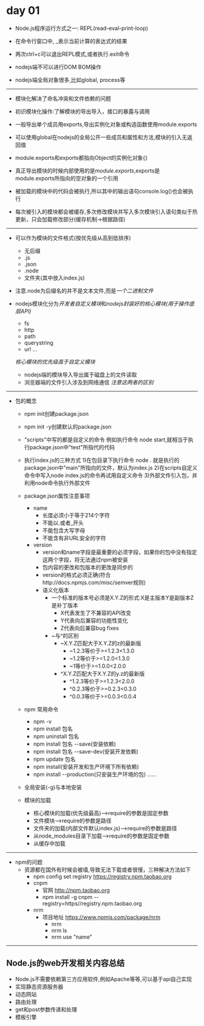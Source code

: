 # day 01

- Node.js程序运行方式之一: REPL(read-eval-print-loop)

- 在命令行窗口中, _表示当前计算的表达式的结果

- 两次ctrl+c可以退出REPL模式,或者执行.exit命令

- nodejs端不可以进行DOM BOM操作

- nodejs端全局对象很多,比如global, process等

--------------------------------------------------------------

- 模块化解决了命名冲突和文件依赖的问题

- 初识模块化操作:了解模块的导出导入，接口的暴露与调用

- 一般导出单个成员用exports,导出实例化对象或构造函数使用module.exports

- 可以使用global在nodejs的全局公开一些成员和属性和方法,模块的引入无返回值

- module.exports和exports都指向Object的实例化对象{}

- 真正导出模块的时候内部使用的是*module.exports*,exports是module.exports所指向的空对象的一个引用

- 被加载的模块中的代码会被执行,所以其中的输出语句console.log()也会被执行

- 每次被引入的模块都会被缓存,多次修改模块并写入多次模块引入语句类似于热更新，只会加载修改部分(缓存机制->根据路径)


------------------------------------------------------------
- 可以作为模块的文件格式(按优先级从高到低排序)
    + 无后缀
    + .js
    + .json
    + .node
    + 文件夹(其中放入index.js)

- 注意.node为后缀名的并不是文本文件,而是*一个二进制文件*

- nodejs模块化分为*开发者自定义模块*和*nodejs封装好的核心模块(用于操作底层API)*
    + fs
    + http
    + path
    + querystring
    + url
    ...

    *核心模块的优先级高于自定义模块*

    - nodejs端的模块导入导出属于磁盘上的文件读取
    - 浏览器端的文件引入涉及到网络通信
    *注意这两者的区别*

--------------------------------------------------
    
- 包的概念
    - npm init创建package.json
    - npm init -y创建默认的package.json

    - "scripts"中写的都是自定义的命令 例如执行命令 node start,就相当于执行package.json中"test"所指代的代码

    - 执行index.js的三种方式  1)在包目录下执行命令 node . 就是执行的package.json中"main"所指向的文件，默认为index.js  2)在scripts自定义命令中写入node index.js的命令再试用自定义命令  3)外部文件引入包，并利用node命令执行外部文件

    - package.json属性注意事项
        + name
            - 长度必须小于等于214个字符
            - 不能以.或者_开头
            - 不能包含大写字母
            - 不能含有非URL安全的字符
        + version
            - version和name字段是最重要的必须字段，如果你的包中没有指定这两个字段，将无法通过npm被安装
            - 包内容的更改和包版本的更改是同步的
            - version的格式必须正确(符合http://docs.npmjs.com/misc/semver规则)
            - 语义化版本
                - 一个标准的版本号必须是X.Y.Z的形式:X是主版本Y是副版本Z是补丁版本
                    - X代表发生了不兼容的API改变
                    - Y代表向后兼容的功能性变化
                    - Z代表向后兼容bug fixes
                - ~与^的区别
                    - ~X.Y.Z匹配大于X.Y.Z的z的最新版
                        - ~1.2.3等价于>=1.2.3<1.3.0
                        - ~1.2等价于>=1.2.0<1.3.0
                        - ~1等价于>=1.0.0<2.0.0
                    - ^X.Y.Z匹配大于X.Y.Z的y.z的最新版
                        - ^1.2.3等价于>=1.2.3<2.0.0
                        - ^0.2.3等价于>=0.2.3<0.3.0
                        - ^0.0.3等价于>=0.0.3<0.0.4
    - npm 常用命令
        - npm -v 
        - npm install 包名 
        - npm uninstall 包名
        - npm install 包名 --save(安装依赖)
        - npm install 包名 --save-dev(安装开发依赖)
        - npm update 包名 
        - npm install(安装开发和生产环境下所有依赖)
        - npm install --production(只安装生产环境的包)
        ......
    - 全局安装(-g)与本地安装

    - 模块的加载
        + 核心模块的加载(优先级最高)-->require的参数是固定参数
        + 文件模块-->require的参数是路径
        + 文件夹的加载(内部文件默认index.js)-->require的参数是路径
        + 从node_modules目录下加载-->require的参数是固定参数
        + 从缓存中加载

-------------------------------------------------------------

- npm的问题
    + 资源都在国外有时候会被墙,导致无法下载或者很慢，三种解决方法如下
        + npm config set registry https://registry.npm.taobao.org
        + cnpm
            + 官网 http://npm.taobao.org
            + npm install -g cnpm --registry=https//registry.npm.taobao.org
        + nrm
            + 项目地址 https://www.npmjs.com/package/nrm
                + nrm
                + nrm ls
                + nrm use "name"

-----------------------------------------------------------------------
## Node.js的web开发相关内容总结
- Node.js不需要依赖第三方应用软件,例如Apache等等,可以基于api自己实现
- 实现静态资源服务器
- 动态网站
- 路由处理
- get和post参数传递和处理
- 模板引擎